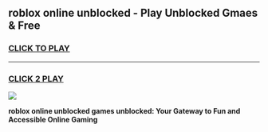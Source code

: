 
## roblox online unblocked - Play Unblocked Gmaes & Free
<h3>
<a href="https://news.freeplayer.one?title=roblox_online_unblocked&ref=16F">CLICK TO PLAY</a></h3>
<hr>

<h3>
<a href="https://news.freeplayer.one?title=roblox_online_unblocked&ref=16F">CLICK 2 PLAY</a>
  
</h3>

<a href="https://news.freeplayer.one?title=roblox_online_unblocked&ref=16F/"><img src="https://clearcache.store/games.png"></a>


**roblox online unblocked games unblocked: Your Gateway to Fun and Accessible Online Gaming**
